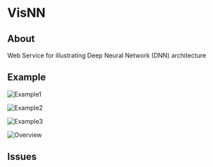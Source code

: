 # VisNN

## About

Web Service for illustrating Deep Neural Network (DNN) architecture

## Example
![Example1](https://i.imgur.com/ESb9nTn.png)

![Example2](https://i.imgur.com/ukF4sEA.png)

![Example3](https://i.imgur.com/kNCivts.png)

![Overview](https://i.imgur.com/FqOZ2tv.png)

## Issues
